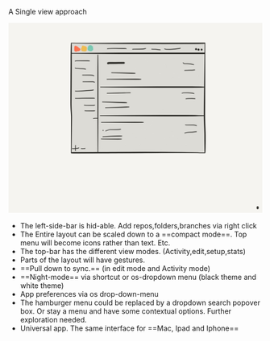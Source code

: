 A Single view approach<!--more--> 

<img width="1024" alt="img" src="https://raw.githubusercontent.com/stylekit/img/master/My Ideas - 6.png">

- The left-side-bar is hid-able. Add repos,folders,branches via right click
- The Entire layout can be scaled down to a ==compact mode==. Top menu will become icons rather than text. Etc.
- The top-bar has the different view modes. (Activity,edit,setup,stats)
- Parts of the layout will have gestures. 
- ==Pull down to sync.== (in edit mode and Activity mode)
- ==Night-mode== via shortcut or os-dropdown menu (black theme and white theme)
- App preferences via os drop-down-menu
- The hamburger menu could be replaced by a dropdown search popover box. Or stay a menu and have some contextual options. Further exploration needed. 
- Universal app. The same interface for ==Mac, Ipad and Iphone==